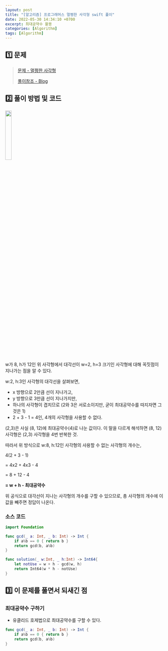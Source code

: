 ```yaml
---
layout: post
title: "[알고리즘] 프로그래머스 멀쩡한 사각형 swift 풀이"
date: 2022-05-30 14:34:10 +0700
excerpt: 최대공약수 활용
categories: [Algorithm]
tags: [Algorithm]
---
```


## **1️⃣ 문제**

> [문제 - 멀쩡한 사각형](https://programmers.co.kr/learn/courses/30/lessons/62048)
>
>  [풀이참조 - Blog](https://fomaios.tistory.com/entry/%ED%94%84%EB%A1%9C%EA%B7%B8%EB%9E%98%EB%A8%B8%EC%8A%A4-%EB%A9%80%EC%A9%A1%ED%95%9C-%EC%82%AC%EA%B0%81%ED%98%95-Swift)

## 2️⃣ 풀이 방법 및 코드

<img src="https://grepp-programmers.s3.amazonaws.com/files/production/ee895b2cd9/567420db-20f4-4064-afc3-af54c4a46016.png" width="20%" />

w가 8, h가 12인 위 사각형에서 대각선이 w=2, h=3 크기인 사각형에 대해 꼭짓점이 지나가는 점을 알 수 있다.

w:2, h:3인 사각형의 대각선을 살펴보면,

- x 방향으로 2만큼 선이 지나가고,
- y 방향으로 3만큼 선이 지나가지만,
- 하나의 사각형이 겹치므로 (2와 3은 서로소이지만, 굳이 최대공약수를 따지자면 그것은 1)
- 2 + 3 - 1 = 4인, 4개의 사각형을 사용할 수 없다.

(2,3)은 사실 (8, 12)에 최대공약수(4)로 나눈 값이다. 이 말을 다르게 해석하면 (8, 12) 사각형은 (2,3) 사각형을 4번 반복한 것.



따라서 위 방식으로 w:8, h:12인 사각형의 사용할 수 없는 사각형의 개수는,

4(2 + 3 - 1)

= 4x2 + 4x3 - 4

= 8 + 12 - 4

**= w + h - 최대공약수**

위 공식으로 대각선이 지나는 사각형의 개수를 구할 수 있으므로, 총 사각형의 개수에 이 값을 빼주면 정답이 나온다.

### 소스 코드

``` swift
import Foundation

func gcd(_ a: Int, _ b: Int) -> Int {
    if a%b == 0 { return b }
    return gcd(b, a%b)
}

func solution(_ w:Int, _ h:Int) -> Int64{
    let notUse = w + h - gcd(w, h)
    return Int64(w * h - notUse)
}
```



## 3️⃣ 이 문제를 풀면서 되새긴 점

### 최대공약수 구하기

- 유클리드 호제법으로 최대공약수를 구할 수 있다.

``` swift
func gcd(_ a: Int, _ b: Int) -> Int {
    if a%b == 0 { return b }
    return gcd(b, a%b)
}
```



